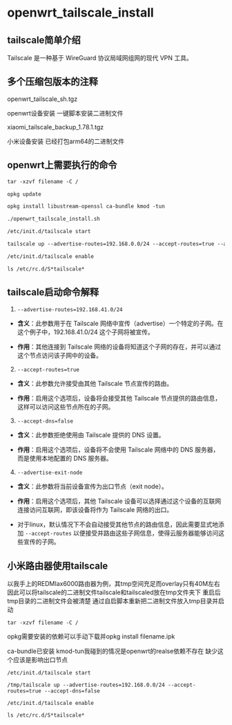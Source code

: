 # openwrt_tailscale_install

## tailscale简单介绍

Tailscale 是一种基于 WireGuard 协议局域网组网的现代 VPN 工具。

## 多个压缩包版本的注释

openwrt_tailscale_sh.tgz

openwrt设备安装 一键脚本安装二进制文件 

xiaomi_tailscale_backup_1.78.1.tgz

小米设备安装 已经打包arm64的二进制文件 

## openwrt上需要执行的命令

```html
tar -xzvf filename -C /
```

```html
opkg update
```

```html
opkg install libustream-openssl ca-bundle kmod -tun
```

```html
./openwrt_tailscale_install.sh  
```

```html
/etc/init.d/tailscale start
```

```html
tailscale up --advertise-routes=192.168.0.0/24 --accept-routes=true --accept-dns=false
```

```html
/etc/init.d/tailscale enable
```

```html
ls /etc/rc.d/S*tailscale*
```

## tailscale启动命令解释

1. `--advertise-routes=192.168.41.0/24`

  - **含义**：此参数用于在 Tailscale 网络中宣传（advertise）一个特定的子网。在这个例子中，192.168.41.0/24 这个子网将被宣传。

  - **作用**：其他连接到 Tailscale 网络的设备将知道这个子网的存在，并可以通过这个节点访问该子网中的设备。

2. `--accept-routes=true`

  - **含义**：此参数允许接受由其他 Tailscale 节点宣传的路由。

  - **作用**：启用这个选项后，设备将会接受其他 Tailscale 节点提供的路由信息，这样可以访问这些节点所在的子网。

3. `--accept-dns=false`

  - **含义**：此参数拒绝使用由 Tailscale 提供的 DNS 设置。

  - **作用**：启用这个选项后，设备将不会使用 Tailscale 网络中的 DNS 服务器，而是使用本地配置的 DNS 服务器。

4. `--advertise-exit-node`

  - **含义**：此参数将当前设备宣传为出口节点（exit node）。

  - **作用**：启用这个选项后，其他 Tailscale 设备可以选择通过这个设备的互联网连接访问互联网，即该设备将作为 Tailscale 网络的出口。

- 对于linux，默认情况下不会自动接受其他节点的路由信息，因此需要显式地添加 `--accept-routes` 以便接受并路由这些子网信息，使得云服务器能够访问这些宣传的子网。

## 小米路由器使用tailscale

以我手上的REDMIax6000路由器为例，其tmp空间充足而overlay只有40M左右 因此可以将tailscale的二进制文件tailscale和tailscaled放在tmp文件夹下 重启后tmp目录的二进制文件会被清楚 通过自启脚本重新把二进制文件放入tmp目录并启动

```
tar -xzvf filename -C /
```

opkg需要安装的依赖可以手动下载并opkg install filename.ipk

ca-bundle已安装 kmod-tun我碰到的情况是openwrt的realse依赖不存在 缺少这个应该是影响出口节点

```
/etc/init.d/tailscale start
```

```
/tmp/tailscale up --advertise-routes=192.168.0.0/24 --accept-routes=true --accept-dns=false
```

```
/etc/init.d/tailscale enable
```

```html
ls /etc/rc.d/S*tailscale*
```

